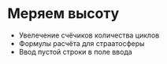 # Меряем высоту

* Увелечение счёчиков количества циклов
* Формулы расчёта для страатосферы
* Ввод пустой строки в поле ввода
